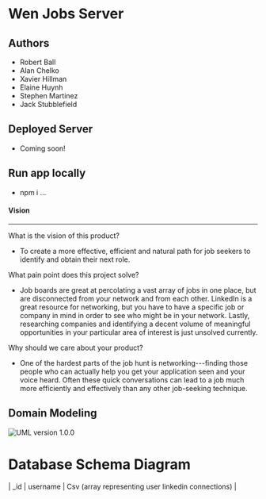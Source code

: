 # Wen Jobs Server

## Authors
- Robert Ball
- Alan Chelko
- Xavier Hillman
- Elaine Huynh
- Stephen Martinez
- Jack Stubblefield

## Deployed Server
- Coming soon!

## Run app locally 
- npm i ...

#### Vision
------

What is the vision of this product?

-   To create a more effective, efficient and natural path for job seekers to identify and obtain their next role.

What pain point does this project solve?

-   Job boards are great at percolating a vast array of jobs in one place, but are disconnected from your network and from each other. LinkedIn is a great resource for networking, but you have to have a specific job or company in mind in order to see who might be in your network. Lastly, researching companies and identifying a decent volume of meaningful opportunities in your particular area of interest is just unsolved currently.

Why should we care about your product?

-   One of the hardest parts of the job hunt is networking---finding those people who can actually help you get your application seen and your voice heard. Often these quick conversations can lead to a job much more efficiently and effectively than any other job-seeking technique.


Domain Modeling
---------------

![UML version 1.0.0](./public/UML-wen.png)

# Database Schema Diagram

| _id | username | Csv (array representing user linkedin connections) |